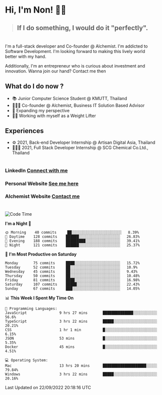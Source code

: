 # Hi, I'm Non! 🖐🏻

> ## If I do something, I would do it "perfectly".

#

I'm a full-stack developer and Co-founder @ Alchemist. I'm addicted to Software Development. I'm looking forward to making this lively world better with my hand.

Additionally, I'm an entrepreneur who is curious about investment and innovation. Wanna join our hand? Contact me then

## What do I do now ?

- 📚 Junior Computer Science Student @ KMUTT, Thailand
- 🧑🏻‍💻 Co-founder @ Alchemist, Business IT Solution Based Advisor
- 🌈 Expanding my perspective
- 🏋🏻 Working with myself as a Weight Lifter

## Experiences

- ⚙️ 2021, Back-end Developer Internship @ Artisan Digital Asia, Thailand
- 🧑🏻‍💻 2021, Full Stack Developer Internship @ SCG Chemical Co.Ltd., Thailand

#

### LinkedIn [Connect with me](https://www.linkedin.com/in/non-nontra/)

### Personal Website [See me here](https://nonnontra.com/)

### Alchemist Website [Contact me](https://alchemist-softwarehouse.co/)

#

<!--START_SECTION:waka-->
![Code Time](http://img.shields.io/badge/Code%20Time-2%2C031%20hrs%2059%20mins-blue)

**I'm a Night 🦉** 

```text
🌞 Morning    40 commits     ██░░░░░░░░░░░░░░░░░░░░░░░   8.39% 
🌆 Daytime    128 commits    ██████░░░░░░░░░░░░░░░░░░░   26.83% 
🌃 Evening    188 commits    █████████░░░░░░░░░░░░░░░░   39.41% 
🌙 Night      121 commits    ██████░░░░░░░░░░░░░░░░░░░   25.37%

```
📅 **I'm Most Productive on Saturday** 

```text
Monday       75 commits     ████░░░░░░░░░░░░░░░░░░░░░   15.72% 
Tuesday      52 commits     ██░░░░░░░░░░░░░░░░░░░░░░░   10.9% 
Wednesday    45 commits     ██░░░░░░░░░░░░░░░░░░░░░░░   9.43% 
Thursday     50 commits     ██░░░░░░░░░░░░░░░░░░░░░░░   10.48% 
Friday       81 commits     ████░░░░░░░░░░░░░░░░░░░░░   16.98% 
Saturday     107 commits    █████░░░░░░░░░░░░░░░░░░░░   22.43% 
Sunday       67 commits     ███░░░░░░░░░░░░░░░░░░░░░░   14.05%

```


📊 **This Week I Spent My Time On** 

```text
💬 Programming Languages: 
JavaScript               9 hrs 27 mins       ██████████████░░░░░░░░░░░   56.6% 
TypeScript               3 hrs 22 mins       █████░░░░░░░░░░░░░░░░░░░░   20.21% 
CSS                      1 hr 1 min          █░░░░░░░░░░░░░░░░░░░░░░░░   6.15% 
JSON                     53 mins             █░░░░░░░░░░░░░░░░░░░░░░░░   5.35% 
Docker                   45 mins             █░░░░░░░░░░░░░░░░░░░░░░░░   4.51%

💻 Operating System: 
Mac                      13 hrs 20 mins      ████████████████████░░░░░   79.84% 
Windows                  3 hrs 22 mins       █████░░░░░░░░░░░░░░░░░░░░   20.16%

```


 Last Updated on 22/09/2022 20:18:16 UTC
<!--END_SECTION:waka-->
